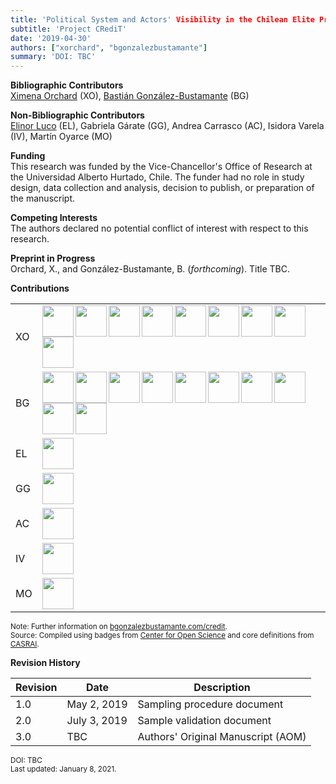 ```yaml
---
title: 'Political System and Actors' Visibility in the Chilean Elite Press'
subtitle: 'Project CRediT'
date: '2019-04-30'
authors: ["xorchard", "bgonzalezbustamante"]
summary: 'DOI: TBC'
---
```


**Bibliographic Contributors** <br />
[Ximena Orchard](../../authors/xorchard) (XO), [Bastián González-Bustamante](../../) (BG)

**Non-Bibliographic Contributors** <br />
[Elinor Luco](../../authors/eluco) (EL), Gabriela Gárate (GG), Andrea Carrasco (AC), Isidora Varela (IV), Martín Oyarce (MO)

**Funding** <br />
This research was funded by the Vice-Chancellor's Office of Research at the Universidad Alberto Hurtado, Chile. The funder had no role in study design, data collection and analysis, decision to publish, or preparation of the manuscript.

**Competing Interests** <br />
The authors declared no potential conflict of interest with respect to this research.

**Preprint in Progress** <br />
Orchard, X., and González-Bustamante, B. (*forthcoming*). Title TBC. <br />

**Contributions**

| | |
|---|---|
| XO | [<img src="../conceptualization.png" align="left" width="50" />](../conceptualization.png) [<img src="../data_curation.png" align="left" width="50" />](../data_curation.png) [<img src="../funding_acquisition.png" align="left" width="50" />](../funding_acquisition.png) [<img src="../methodology.png" align="left" width="50" />](../methodology.png) [<img src="../project_administration.png" align="left" width="50" />](../project_administration.png) [<img src="../resources.png" align="left" width="50" />](../resources.png) [<img src="../supervision.png" align="left" width="50" />](../supervision.png) [<img src="../writing_initial_draft.png" align="left" width="50" />](../writing_initial_draft.png) [<img src="../writing_review.png" align="left" width="50" />](../writing_review.png) |
| BG | [<img src="../conceptualization.png" align="left" width="50" />](../conceptualization.png) [<img src="../data_curation.png" align="left" width="50" />](../data_curation.png) [<img src="../formal_analysis.png" align="left" width="50" />](../formal_analysis.png) [<img src="../methodology.png" align="left" width="50" />](../methodology.png) [<img src="../resources.png" align="left" width="50" />](../resources.png) [<img src="../computation.png" align="left" width="50" />](../computation.png) [<img src="../testing.png" align="left" width="50" />](../testing.png) [<img src="../data_visualization.png" align="left" width="50" />](../data_visualization.png) [<img src="../writing_initial_draft.png" align="left" width="50" />](../writing_initial_draft.png) [<img src="../writing_review.png" align="left" width="50" />](../writing_review.png) |
| EL | [<img src="../investigation.png" align="left" width="50" />](../investigation.png) |
| GG | [<img src="../investigation.png" align="left" width="50" />](../investigation.png) |
| AC | [<img src="../investigation.png" align="left" width="50" />](../investigation.png) |
| IV | [<img src="../investigation.png" align="left" width="50" />](../investigation.png) |
| MO | [<img src="../investigation.png" align="left" width="50" />](../investigation.png) |

<small>Note: Further information on [bgonzalezbustamante.com/credit](../).</small><br />
<small>Source: Compiled using badges from [Center for Open Science](https://github.com/CenterForOpenScience/open_research_badges) and core definitions from [CASRAI](https://casrai.org/credit/).</small><br />

**Revision History**

| Revision | Date | Description |
|---|---|---|
| 1.0 | May 2, 2019 | Sampling procedure document |
| 2.0 | July 3, 2019 | Sample validation document |
| 3.0 | TBC | Authors' Original Manuscript (AOM)|

<small>DOI: TBC</small><br />
<small>Last updated: January 8, 2021.</small>
